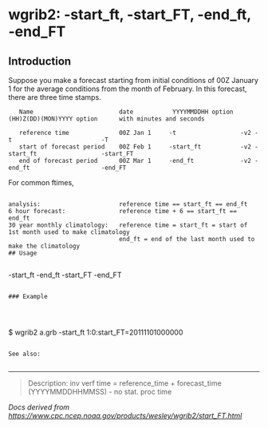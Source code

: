 # wgrib2: -start_ft, -start_FT, -end_ft, -end_FT

## Introduction

Suppose you make a forecast starting from initial conditions of 00Z January 1 for the average
conditions from the month of February. In this forecast, there are three time stamps.

```
   Name                        date           YYYYMMDDHH option  (HH)Z(DD)(MON)YYYY option      with minutes and seconds

   reference time              00Z Jan 1     -t                  -v2 -t                         -T
   start of forecast period    00Z Feb 1     -start_ft           -v2 -start_ft                  -start_FT
   end of forecast period      00Z Mar 1     -end_ft             -v2 -end_ft                    -end_FT
```

For common ftimes,

```

analysis:                      reference time == start_ft == end_ft
6 hour forecast:               reference time + 6 == start_ft == end_ft
30 year monthly climatology:   reference time = start_ft = start of 1st month used to make climatology
                               end_ft = end of the last month used to make the climatology
## Usage


```

-start_ft
-end_ft
-start_FT
-end_FT

```

### Example




```

$ wgrib2 a.grb -start_ft
1:0:start_FT=20111101000000

```

See also:


```

---

> Description: inv verf time = reference_time + forecast_time (YYYYMMDDHHMMSS) - no stat. proc time

_Docs derived from <https://www.cpc.ncep.noaa.gov/products/wesley/wgrib2/start_FT.html>_
